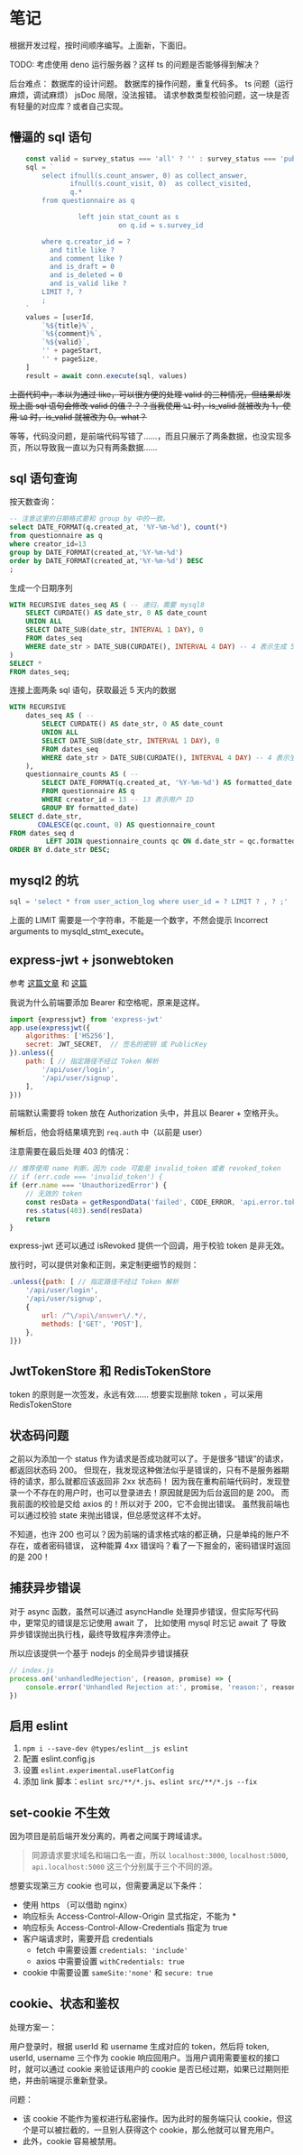 # 笔记

根据开发过程，按时间顺序编写。上面新，下面旧。

TODO: 考虑使用 deno 运行服务器？这样 ts 的问题是否能够得到解决？

后台难点：
    数据库的设计问题。
    数据库的操作问题，重复代码多。
    ts 问题（运行麻烦，调试麻烦）
    jsDoc 局限，没法报错。
    请求参数类型校验问题，这一块是否有轻量的对应库？或者自己实现。

## 懵逼的 sql 语句

```js
    const valid = survey_status === 'all' ? '' : survey_status === 'publish' ? '1' : '0'
    sql = `
        select ifnull(s.count_answer, 0) as collect_answer,
               ifnull(s.count_visit, 0)  as collect_visited,
               q.*
        from questionnaire as q

                 left join stat_count as s
                           on q.id = s.survey_id

        where q.creator_id = ?
          and title like ?
          and comment like ?
          and is_draft = 0
          and is_deleted = 0
          and is_valid like ?
        LIMIT ?, ?
        ;
    `
    values = [userId,
        `%${title}%`,
        `%${comment}%`,
        `%${valid}`,
        '' + pageStart,
        '' + pageSize,
    ]
    result = await conn.execute(sql, values)

```

~~上面代码中，本以为通过 like，可以很方便的处理 valid 的三种情况，但结果却发现上面 sql 语句会修改 valid 的值？？？当我使用 `%1` 时，is_valid 就被改为 1，使用 `%0` 时，is_valid 就被改为 0。what？~~

等等，代码没问题，是前端代码写错了……，而且只展示了两条数据，也没实现多页，所以导致我一直以为只有两条数据……

## sql 语句查询

按天数查询：

```sql
-- 注意这里的日期格式要和 group by 中的一致。
select DATE_FORMAT(q.created_at, '%Y-%m-%d'), count(*)
from questionnaire as q
where creator_id=13
group by DATE_FORMAT(created_at,'%Y-%m-%d')
order by DATE_FORMAT(created_at,'%Y-%m-%d') DESC
;
```

生成一个日期序列

```sql
WITH RECURSIVE dates_seq AS ( -- 递归，需要 mysql8
    SELECT CURDATE() AS date_str, 0 AS date_count
    UNION ALL
    SELECT DATE_SUB(date_str, INTERVAL 1 DAY), 0
    FROM dates_seq
    WHERE date_str > DATE_SUB(CURDATE(), INTERVAL 4 DAY) -- 4 表示生成 5 天
)
SELECT *
FROM dates_seq;
```

连接上面两条 sql 语句，获取最近 5 天内的数据

```sql
WITH RECURSIVE
    dates_seq AS ( --
        SELECT CURDATE() AS date_str, 0 AS date_count
        UNION ALL
        SELECT DATE_SUB(date_str, INTERVAL 1 DAY), 0
        FROM dates_seq
        WHERE date_str > DATE_SUB(CURDATE(), INTERVAL 4 DAY) -- 4 表示生成 5 天
    ),
    questionnaire_counts AS ( --
        SELECT DATE_FORMAT(q.created_at, '%Y-%m-%d') AS formatted_date, COUNT(*) AS count
        FROM questionnaire AS q
        WHERE creator_id = 13 -- 13 表示用户 ID
        GROUP BY formatted_date)
SELECT d.date_str,
       COALESCE(qc.count, 0) AS questionnaire_count
FROM dates_seq d
         LEFT JOIN questionnaire_counts qc ON d.date_str = qc.formatted_date
ORDER BY d.date_str DESC;
```

<!--
    SELECT @cdate := date_add(@cdate, interval - 1 day) as date_str,
           0                                            as date_count
    FROM (SELECT @cdate := date_add(CURDATE(), interval + 1 day) from questionnaire) t1;
 -->

## mysql2 的坑

```js
sql = 'select * from user_action_log where user_id = ? LIMIT ? , ? ;'
```
上面的 LIMIT 需要是一个字符串，不能是一个数字，不然会提示 Incorrect arguments to mysqld_stmt_execute。

## express-jwt + jsonwebtoken

参考 [这篇文章](https://www.cnblogs.com/zkqiang/p/11810203.html) 和 [这篇](https://blog.csdn.net/GreyCastle/article/details/120442437)

我说为什么前端要添加 Bearer 和空格呢，原来是这样。

```js
import {expressjwt} from 'express-jwt'
app.use(expressjwt({
    algorithms: ['HS256'],
    secret: JWT_SECRET,  // 签名的密钥 或 PublicKey
}).unless({
    path: [ // 指定路径不经过 Token 解析
        '/api/user/login',
        '/api/user/signup',
    ],
}))
```

前端默认需要将 token 放在 Authorization 头中，并且以 Bearer + 空格开头。

解析后，他会将结果填充到 `req.auth` 中（以前是 user）

注意需要在最后处理 403 的情况：
```js
// 推荐使用 name 判断，因为 code 可能是 invalid_token 或者 revoked_token
// if (err.code === 'invalid_token') {
if (err.name === 'UnauthorizedError') {
    // 无效的 token
    const resData = getRespondData('failed', CODE_ERROR, 'api.error.token-invalid')
    res.status(403).send(resData)
    return
}
```

express-jwt 还可以通过 isRevoked 提供一个回调，用于校验 token 是非无效。


放行时，可以提供对象和正则，来定制更细节的规则：
```js
.unless({path: [ // 指定路径不经过 Token 解析
    '/api/user/login',
    '/api/user/signup',
    {
        url: /^\/api\/answer\/.*/,
        methods: ['GET', 'POST'],
    },
]})
```

## JwtTokenStore 和 RedisTokenStore

token 的原则是一次签发，永远有效……
想要实现删除 token ，可以采用 RedisTokenStore

## 状态码问题

之前以为添加一个 status 作为请求是否成功就可以了。于是很多“错误”的请求，都返回状态码 200。
但现在，我发现这种做法似乎是错误的，只有不是服务器期待的请求，那么就都应该返回非 2xx 状态码！
因为我在重构前端代码时，发现登录一个不存在的用户时，也可以登录进去！原因就是因为后台返回的是 200。
而我前面的校验是交给 axios 的！所以对于 200，它不会抛出错误。
虽然我前端也可以通过校验 state 来抛出错误，但总感觉这样不太好。

不知道，也许 200 也可以？因为前端的请求格式啥的都正确，只是单纯的账户不存在，或者密码错误，
这种能算 4xx 错误吗？看了一下掘金的，密码错误时返回的是 200！

## 捕获异步错误

对于 async 函数，虽然可以通过 asyncHandle 处理异步错误，但实际写代码中，更常见的错误是忘记使用 await 了，
比如使用 mysql 时忘记 await 了
导致异步错误抛出执行栈，最终导致程序奔溃停止。

所以应该提供一个基于 nodejs 的全局异步错误捕获

```js
// index.js
process.on('unhandledRejection', (reason, promise) => {
    console.error('Unhandled Rejection at:', promise, 'reason:', reason)
})
```

## 启用 eslint

1. `npm i --save-dev @types/eslint__js eslint`
2. 配置 eslint.config.js
3. 设置 `eslint.experimental.useFlatConfig`
4. 添加 link 脚本：`eslint src/**/*.js`、`eslint src/**/*.js --fix`

## set-cookie 不生效

因为项目是前后端开发分离的，两者之间属于跨域请求。

> 同源请求要求域名和端口名一直，所以 `localhost:3000`, `localhost:5000`, `api.localhost:5000` 这三个分别属于三个不同的源。

想要实现第三方 cookie 也可以，但需要满足以下条件：

- 使用 https （可以借助 nginx）
- 响应标头 Access-Control-Allow-Origin 显式指定，不能为 *
- 响应标头 Access-Control-Allow-Credentials 指定为 true
- 客户端请求时，需要开启 credentials
  - fetch 中需要设置 `credentials: 'include'`
  - axios 中需要设置 `withCredentials: true`
- cookie 中需要设置 `sameSite:'none'` 和 `secure: true`

## cookie、状态和鉴权

处理方案一：

用户登录时，根据 userId 和 username 生成对应的 token，然后将 token, userId, username 三个作为 cookie 响应回用户。当用户调用需要鉴权的接口时，就可以通过 cookie 来验证该用户的 cookie 是否已经过期，如果已过期则拒绝，并由前端提示重新登录。

问题：
  - 该 cookie 不能作为鉴权进行私密操作。因为此时的服务端只认 cookie，但这个是可以被拦截的，一旦别人获得这个 cookie，那么他就可以冒充用户。
  - 此外，cookie 容易被禁用。
